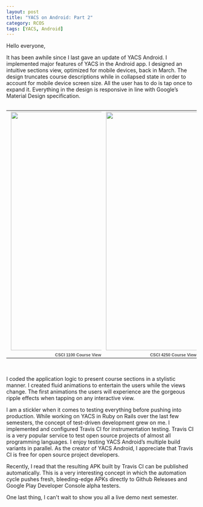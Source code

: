 ```yaml
---
layout: post
title: "YACS on Android: Part 2"
category: RCOS
tags: [YACS, Android]
---
```


Hello everyone,

It has been awhile since I last gave an update of YACS Android. I implemented major features of YACS in the Android app. I designed an intuitive sections view, optimized for mobile devices, back in March. The design truncates course descriptions while in collapsed state in order to account for mobile device screen size. All the user has to do is tap once to expand it. Everything in the design is responsive in line with Google’s Material Design specification.

<table align="left" style="width:50%;"><tr><td align="center" style="height:194px; no-repeat left"><a><img src="https://lh3.googleusercontent.com/J51xRjsehD0oOC499cy_riAawaFrYcrMOGIwSn5KF2ii5-xNabOrAMTzHHbJuByzkwU86LGD1K-MZvcSrJkL9UsXcQKw_0jDjK4heB3e5nvRMSAjpnbedr_iwdg7UY2XknrjYobFTXXxwlcMpLAEC2896hsKO4K4Z_Y2lfGlJTB3YVYq78CDewGNWIoxzPs6TSL9tNEaRWBZHa434vgKFVFZzkusdQ0y4d5JsM1I9ak1B50fuXCvIPx1c8Kopl4uS8nZ0UWrbCAmBS3gP-i-pSGTKWTL991uIYfHfg0NYNVcnWnfWhZ2BmzuYR_gdcrVSCNXhEZXBaidNsmWZIkVWFCZCyTKDf2O_AYHujZIl_bf41FELZ78ieIQbc5HxaDhdS3dZL2g_JMnTTv7xijL3M7T3Am-7qhRyZpjxZJTo0iicunkdFDQ-bX5s_I6NJ6Z04H4fQna1cbmIb9Cu9BMaKr5Q5fXpG60yy7fGmrhC43CAPmmG8IgaDwRP-5ntgLdBxWhaNiz5h6B4venEjJ8wH6hwVH6xPOJBRTreBk44pKRIqTgofXAMctAG6uDdnfyKb6wRjYw8NmVNgBLKT4P9-jVMZFkJLrYevQWtrcFjpq29XzJ3zXoizzLLA3CvJQP4Wgsy8Z-8o1l9uOV7i53DErCMCjFrgfUJkyMdNzC8ZI=w360-h632-no" width="360" height="632" style="margin:1px 0 0 4px;"></a></td></tr><tr><td style="text-align:center;font-family:arial,sans-serif;font-size:11px"><a style="color:#4D4D4D;font-weight:bold;text-decoration:none;">CSCI 1100 Course View</a></td></tr></table>

<table align="right" style="width:50%;"><tr><td align="center" style="height:194px; no-repeat left"><a><img src="https://lh3.googleusercontent.com/KEKR-TpHdp_MRdqtxod3M-ervtzBfwpiogHGc08azKv48Www23cofXTVE0yehplWeZOL6UQdaCLjdsZTWWp9s1XH6LeFil3KH-QQrKfxdHMkyOkTpGtg6o4XuElxh3kEsqq_HDh41hPWVZ0a-g9xRz2B-3am4LzWx7cZRdvRMSynYfL1Gug112ugi-jrXBKVEDV4Ta2WP7hSpSG7irA22Uh58yLyl6ogYjN1VgYGvnmXrPjWCvRKSvQYpoDOTo9NK_JSh-GbRmGTJNnlJtwodRP9GzGjUchCUQX8QbGR4tljV2BanKC6KXy4reFb_2nMbl1s9cqgn_y14RhC-FlOZi6NGm93H3KBwZ4GIybaOG9hJzRYup6Je3ozaAV2g1Ix1vmhEEF_3geYUrCvyTxasw88XXczPgXSM-JJOr_H-N6586mvhHaDoLi856ERAZRRoPQR8Fsu9h64OcN2Ab59OIycL_zmsFZ0RoqijQ8fpULLGKfFM7y3YUIA5F85oo1lXquQ0yxjrKCg0gzLNKLJKb9wGcIAZLQdSh-8dH_MgLu4-oYb4-AWFUiw5gUJ2D6kT9TCwVFCDv_O88Re4g8S7F3MESMfEjW3swKLgjRu8EmOW2WLVzcPH32HpszJy57FmzCEyu6Mgv9wPMzqowXYgALdur-eYi3Sb_dgFfke9eA=w360-h632-no" width="360" height="632" style="margin:1px 0 0 4px;"></a></td></tr><tr><td style="text-align:center;font-family:arial,sans-serif;font-size:11px"><a style="color:#4D4D4D;font-weight:bold;text-decoration:none;">CSCI 4250 Course View</a></td></tr></table>

<p style="clear:both; padding-top:30px;">
I coded the application logic to present course sections in a stylistic manner. I created fluid animations to entertain the users while the views change. The first animations the users will experience are the gorgeous ripple effects when tapping on any interactive view.
</p>

I am a stickler when it comes to testing everything before pushing into production. While working on YACS in Ruby on Rails over the last few semesters, the concept of test-driven development grew on me. I implemented and configured Travis CI for instrumentation testing. Travis CI is a very popular service to test open source projects of almost all programming languages. I enjoy testing YACS Android’s multiple build variants in parallel. As the creator of YACS Android, I appreciate that Travis CI is free for open source project developers.

Recently, I read that the resulting APK built by Travis CI can be published automatically. This is a very interesting concept in which the automation cycle pushes fresh, bleeding-edge APKs directly to Github Releases and Google Play Developer Console alpha testers.

One last thing, I can't wait to show you all a live demo next semester.
